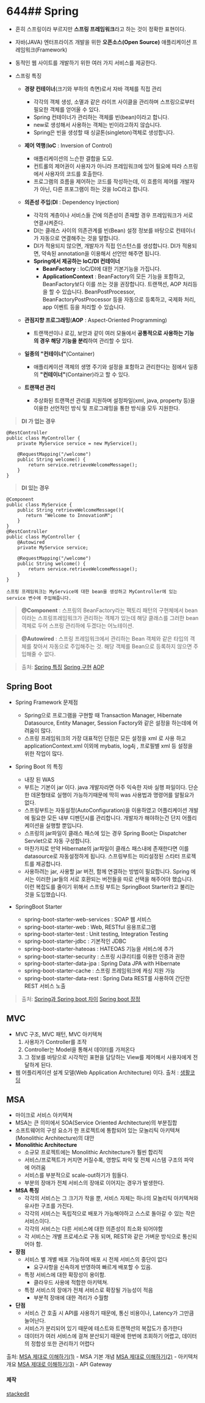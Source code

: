 # 644## Spring
- 흔히 스프링이라 부르지만 **스프링 프레임워크**라고 하는 것이 정확한 표현이다.  
- 자바(JAVA) 엔터프라이즈 개발을 위한 **오픈소스(Open Source)** 애플리케이션 프레임워크(Framework)  
- 동적인 웹 사이트를 개발하기 위한 여러 가지 서비스를 제공한다.

- 스프링 특징
	* **경량 컨테이너**(크기와 부하의 측면)로서 자바 객체를 직접 관리
		-  각각의 객체 생성, 소멸과 같은 라이프 사이클을 관리하며 스프링으로부터 필요한 객체를 얻어올 수 있다.
		- Spring 컨테이너가 관리하는 객체를 빈(bean)이라고 합니다.
		- new로 생성해서 사용하는 객체는 빈이라고하지 않습니다.
		- Spring은 빈을 생성할 때 싱글톤(singleton)객체로 생성합니다.
		
	*  **제어 역행**(**IoC** : Inversion of Control)
		- 애플리케이션의 느슨한 결합을 도모.
		- 컨트롤의 제어권이 사용자가 아니라 프레임워크에 있어 필요에 따라 스프링에서 사용자의 코드를 호출한다.
		-  프로그램의 흐름을 제어하는 코드를 작성하는데, 이 흐름의 제어를 개발자가 아닌, 다른 프포그램이 하는 것을 IoC라고 합니다.
		
	* **의존성 주입**(**DI**  : Dependency Injection)
		- 각각의 계층이나 서비스들 간에 의존성이 존재할 경우 프레임워크가 서로 연결시켜준다.
		- DI는 클래스 사이의 의존관계를 빈(Bean) 설정 정보를 바탕으로 컨테이너가 자동으로 연결해주는 것을 말합니다.
		- DI가 적용되지 않으면, 개발자가 직접 인스턴스를 생성합니다. DI가 적용되면, 약속된 annotation을 이용해서 선언만 해주면 됩니다.
		- **Spring에서 제공하는 IoC/DI 컨테이너**
			-   **BeanFactory** : IoC/DI에 대한 기본기능을 가집니다.
			-   **ApplicationContext** : BeanFactory의 모든 기능을 포함하고, BeanFactory보다 이를 쓰는 것을 권장합니다. 트랜잭션, AOP 처리등을 할 수 있습니다. BeanPostProcessor, BeanFactoryPostProcessor 등을 자동으로 등록하고, 국제화 처리, app 이벤트 등을 처리할 수 있습니다.
		
	*  **관점지향 프로그래밍**(**AOP** : Aspect-Oriented Programming)
		- 트랜잭션이나 로깅, 보안과 같이 여러 모듈에서  **공통적으로 사용하는 기능의 경우 해당 기능을 분리**하여 관리할 수 있다.
		
	* **일종의 "컨테이너"**(Container)
		* 애플리케이션 객체의 생명 주기와 설정을 포함하고 관리한다는 점에서 일종의 **"컨테이너"**(Container)라고 할 수 있다. 
		 
	* **트랜잭션 관리** 
		- 추상화된 트랜잭션 관리를 지원하며 설정파일(xml, java, property 등)을 이용한 선언적인 방식 및 프로그래밍을 통한 방식을 모두 지원한다.

> **DI 가 업는 경우**
```
@RestController
public class MyController {
    private MyService service = new MyService();
    
    @RequestMapping("/welcome")
    public String welcome() {
        return service.retrieveWelcomeMessage();
    }
}
```
> **DI 있는 경우**
```
@Component
public class MyService {
    public String retrieveWelcomeMessage(){
       return "Welcome to InnovationM";
    }
}
@RestController
public class MyController {
    @Autowired
    private MyService service;

    @RequestMapping("/welcome")
    public String welcome() {
        return service.retrieveWelcomeMessage();
    }
}
```
	스프링 프레임워크는 MyService에 대한 bean을 생성하고 MyController에 있는 service 변수에 주입해줍니다.
> **@Component**  : 스프링의 BeanFactory라는 팩토리 패턴의 구현체에서 bean이라는 스프링프레임워크가 관리하는 객체가 있는데 해당 클래스를 그러한 bean 객체로 두어 스프링 관리하에 두겠다는 어노테이션.

> **@Autowired**  : 스프링 프레임워크에서 관리하는 Bean 객체와 같은 타입의 객체를 찾아서 자동으로 주입해주는 것. 해당 객체를 Bean으로 등록하지 않으면 주입해줄 수 없다.

>출처: 
[Spring 특징](https://goddaehee.tistory.com/1dd56) 
[Spring 구현](https://wordbe.tistory.com/entry/Spring-Java-Spring-%EA%B8%B0%EB%B3%B8)
[AOP](https://goddaehee.tistory.com/154) 
  
## Spring Boot
- Spring Framework 문제점
	- Spring으로 프로그램을 구현할 때 Transaction Manager, Hibernate Datasource, Entity Manager, Session Factory와 같은 설정을 하는데에 어려움이 많다.
	- 스프링 프레임워크의 가장 대표적인 단점은 모든 설정을 xml 로 사용 하고 applicationContext.xml 이외에 mybatis, log4j , 프로필별 xml 등 설정을 위한 작업이 많다.
	
- Spring Boot 의 특징
	- 내장 된 WAS
	- 부트는 기본이 jar 이다. java 개발자라면 아주 익숙한 자바 실행 파일이다. 단순한 데몬형태로 실행이 가능하기때문에 딱히 was 사용법과 명령어를 알필요가 없다.
	- 스프링부트는 자동설정(AutoConfiguration)을 이용하였고 어플리케이션 개발에 필요한 모든 내부 디펜던시를 관리합니다.  개발자가 해야하는건 단지 어플리케이션을 실행할 뿐입니다. 
	- 스프링의 jar파일이 클래스 패스에 있는 경우 Spring Boot는 Dispatcher Servlet으로 자동 구성합니다. 
	- 마찬가지로 만약 Hibernate의 jar파일이 클래스 패스내에 존재한다면 이를 datasource로 자동설정하게 됩니다. 스프링부트는 미리설정된 스타터 프로젝트를 제공합니다.
	- 사용하려는 jar, 사용할 jar 버전, 함께 연결하는 방법이 필요합니다. Spring 에서는 이러한 jar들의 서로 호환되는 버전들을 따로 선택을 해주어야 했습니다. 이런 복잡도를 줄이기 위해서 스프링 부트는 SpringBoot Starter라고 불리는 것을 도입했습니다.
- SpringBoot Starter
	* spring-boot-starter-web-services : SOAP 웹 서비스
	* spring-boot-starter-web : Web, RESTful 응용프로그램
	* spring-boot-starter-test : Unit testing, Integration Testing
	* spring-boot-starter-jdbc : 기본적인 JDBC
	* spring-boot-starter-hateoas : HATEOAS 기능을 서비스에 추가
	* spring-boot-starter-security : 스프링 시큐리티를 이용한 인증과 권한
	* spring-boot-starter-data-jpa : Spring Data JPA with Hibernate	
	* spring-boot-starter-cache : 스프링 프레임워크에 캐싱 지원 가능
	* spring-boot-starter-data-rest : Spring Data REST를 사용하여 간단한 REST 서비스 노출
>출처:
[Spring과 Spring boot 차이](https://sas-study.tistory.com/274)
[Spring boot 장정](https://ellune.tistory.com/38)

## MVC
- MVC 구조, MVC 패턴, MVC 아키텍쳐
	1. 사용자가 Controller를 조작
	2. Controller는 Model을 통해서 데이터를 가져온다
	3.  그 정보를 바탕으로 시각적인 표현을 담당하는 View를 제어해서 사용자에게 전달하게 된다.
- 웹 어플리케이션 설계 모델(Web Application Architecture) 이다.
출처 : 
[생활코딩](https://opentutorials.org/course/697/3828)

## MSA
- 마이크로 서비스 아키텍쳐
- MSA는 큰 의미에서 SOA(Service Oriented Architecture)의 부분집합
- 소프트웨어의 구성 요소가 한 프로젝트에 통합되어 있는 모놀리틱 아키텍쳐(Monolithic Architecture)의 대안
- **Monolithic Architecture**
	- 소규모 프로젝트에는 Monolithic Architecture가 훨씬 합리적
	- 서비스/프로젝트가 커지면 커질수록, 영향도 파악 및 전체 시스템 구조의 파악에 어려움
	- 서비스를 부분적으로 scale-out하기가 힘들다.
	- 부분의 장애가 전체 서비스의 장애로 이어지는 경우가 발생한다.
- **MSA 특징**
	- 각각의 서비스는 그 크기가 작을 뿐, 서비스 자체는 하나의 모놀리틱 아키텍쳐와 유사한 구조를 가진다.
	- 각각의 서비스는 독립적으로 배포가 가능해야하고 스스로 돌아갈 수 있는 작은 서비스이다.
	- 각각의 서비스는 다른 서비스에 대한 의존성이 최소화 되어야함
	- 각 서비스는 개별 프로세스로 구동 되며, REST와 같은 가벼운 방식으로 통신되어야 함.
- **장점**
	* 서비스 별 개별 배포 가능하여 배포 시 전체 서비스의 중단이 없다
		-  요구사항을 신속하게 반영하여 빠르게 배포할 수 있음.
	* 특정 서비스에 대한 확장성이 용이함.
		-  클라우드 사용에 적합한 아키텍쳐.
	* 특정 서비스의 장애가 전체 서비스로 확장될 가능성이 적음
		-  부분적 장애에 대한 격리가 수월함
- **단점**
	- 서비스 간 호출 시 API를 사용하기 때문에, 통신 비용이나, Latency가 그만큼 늘어난다.
	- 서비스가 분리되어 있기 때문에 테스트와 트랜잭션의 복잡도가 증가한다
	- 데이터가 여러 서비스에 걸쳐 분산되기 때문에 한번에 조회하기 어렵고, 데이터의 정합성 또한 관리하기 어렵다


출처:
[MSA 제대로 이해하기(1)](https://velog.io/@tedigom/MSA-%EC%A0%9C%EB%8C%80%EB%A1%9C-%EC%9D%B4%ED%95%B4%ED%95%98%EA%B8%B0-1-MSA%EC%9D%98-%EA%B8%B0%EB%B3%B8-%EA%B0%9C%EB%85%90-3sk28yrv0e) - MSA 기본 개념
[MSA 제대로 이해하기(2)](https://velog.io/@tedigom/MSA-%EC%A0%9C%EB%8C%80%EB%A1%9C-%EC%9D%B4%ED%95%B4%ED%95%98%EA%B8%B0-2-MSA-Outer-Architecure) - 아키텍처 개요
[MSA 제대로 이해하기(3)](https://velog.io/@tedigom/MSA-%EC%A0%9C%EB%8C%80%EB%A1%9C-%EC%9D%B4%ED%95%B4%ED%95%98%EA%B8%B0-3API-Gateway-nvk2kf0zbj) - API Gateway
#### 제작
[stackedit](https://stackedit.io/app#)
